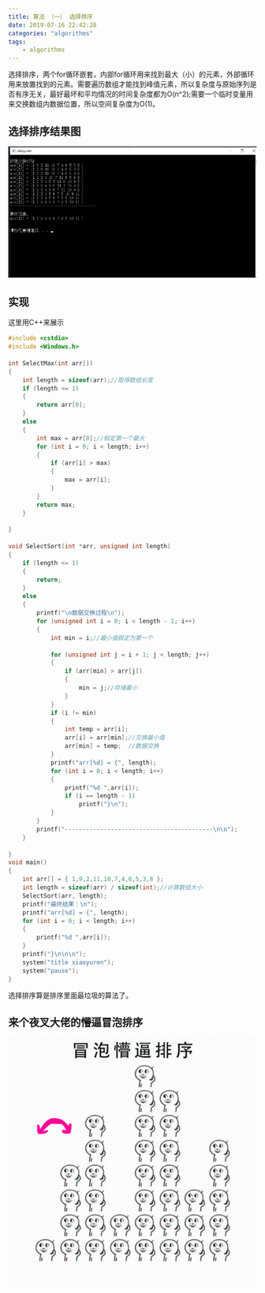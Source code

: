 ```yaml
---
title: 算法 （一） 选择排序
date: 2019-07-16 22:42:28
categories: "algorithms"
tags:
	- algorithms
---
```

选择排序，两个for循环嵌套，内部for循环用来找到最大（小）的元素，外部循环用来放置找到的元素。需要遍历数组才能找到峰值元素，所以复杂度与原始序列是否有序无关，最好最坏和平均情况的时间复杂度都为O(n^2);需要一个临时变量用来交换数组内数据位置，所以空间复杂度为O(1)。
<!-- more -->

## 选择排序结果图
<img src="../image/algorithm/select/selectsort.png">

## 实现
这里用C++来展示
```cpp
#include <cstdio>
#include <Windows.h>

int SelectMax(int arr[])
{
	int length = sizeof(arr);//取得数组长度
	if (length <= 1)
	{
		return arr[0];
	}
	else
	{
		int max = arr[0];//假定第一个最大
		for (int i = 0; i < length; i++)
		{
			if (arr[i] > max)
			{
				max = arr[i];
			}
		}
		return max; 
	}

}

void SelectSort(int *arr, unsigned int length)
{
	if (length <= 1)
	{
		return;
	}
	else
	{
		printf("\n数据交换过程\n");
		for (unsigned int i = 0; i < length - 1; i++)
		{
			int min = i;//最小值假定为第一个
			
			for (unsigned int j = i + 1; j < length; j++)
			{
				if (arr[min] > arr[j])
				{
					min = j;//存储最小
				}
			}
			if (i != min)
			{
				int temp = arr[i];
				arr[i] = arr[min];//交换最小值
				arr[min] = temp;  //数据交换
			}
			printf("arr[%d] = {", length);
			for (int i = 0; i < length; i++)
			{
				printf("%d ",arr[i]);
				if (i == length - 1)
					printf("}\n");
			}
		}
		printf("------------------------------------------\n\n");
	}
	
}
void main()
{
	int arr[] = { 1,9,2,11,10,7,4,6,5,3,8 };
	int length = sizeof(arr) / sizeof(int);//计算数组大小
	SelectSort(arr, length);
	printf("最终结果：\n");
	printf("arr[%d] = {", length);
	for (int i = 0; i < length; i++)
	{
		printf("%d ",arr[i]);
	}
	printf("}\n\n\n");
	system("title xiaoyuren");
	system("pause");
}

```
选择排序算是排序里面最垃圾的算法了。

## 来个夜叉大佬的懵逼冒泡排序
<img src="../image/algorithm/select/mengbi.gif">
